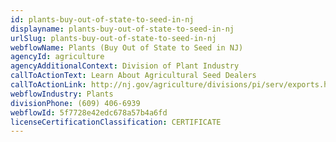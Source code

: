 ```yaml
---
id: plants-buy-out-of-state-to-seed-in-nj
displayname: plants-buy-out-of-state-to-seed-in-nj
urlSlug: plants-buy-out-of-state-to-seed-in-nj
webflowName: Plants (Buy Out of State to Seed in NJ)
agencyId: agriculture
agencyAdditionalContext: Division of Plant Industry
callToActionText: Learn About Agricultural Seed Dealers
callToActionLink: http://nj.gov/agriculture/divisions/pi/serv/exports.html
webflowIndustry: Plants
divisionPhone: (609) 406-6939
webflowId: 5f7728e42edc678a57b4a6fd
licenseCertificationClassification: CERTIFICATE
---
```

